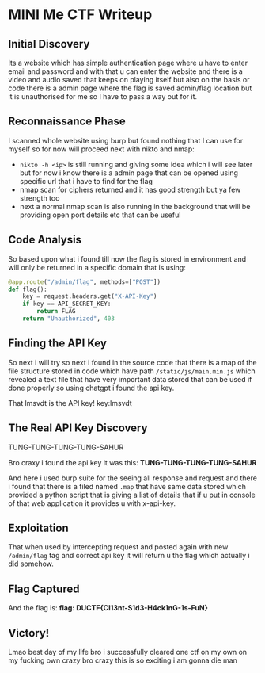 # MINI Me CTF Writeup

## Initial Discovery

Its a website which has simple authentication page where u have to enter email and password and with that u can enter the website and there is a video and audio saved that keeps on playing itself but also on the basis or code there is a admin page where the flag is saved admin/flag location but it is unauthorised for me so I have to pass a way out for it.

## Reconnaissance Phase

I scanned whole website using burp but found nothing that I can use for myself so for now will proceed next with nikto and nmap:

- `nikto -h <ip>` is still running and giving some idea which i will see later but for now i know there is a admin page that can be opened using specific url that i have to find for the flag
- nmap scan for ciphers returned and it has good strength but ya few strength too
- next a normal nmap scan is also running in the background that will be providing open port details etc that can be useful

## Code Analysis

So based upon what i found till now the flag is stored in environment and will only be returned in a specific domain that is using:

```python
@app.route("/admin/flag", methods=["POST"])
def flag():
    key = request.headers.get("X-API-Key")
    if key == API_SECRET_KEY:
        return FLAG
    return "Unauthorized", 403
```

## Finding the API Key

So next i will try so next i found in the source code that there is a map of the file structure stored in code which have path `/static/js/main.min.js` which revealed a text file that have very important data stored that can be used if done properly so using chatgpt i found the api key.

That lmsvdt is the API key!
key:lmsvdt

## The Real API Key Discovery

TUNG-TUNG-TUNG-TUNG-SAHUR

Bro craxy i found the api key it was this:
**TUNG-TUNG-TUNG-TUNG-SAHUR**

And here i used burp suite for the seeing all response and request and there i found that there is a filed named `.map` that have same data stored which provided a python script that is giving a list of details that if u put in console of that web application it provides u with x-api-key.

## Exploitation

That when used by intercepting request and posted again with new `/admin/flag` tag and correct api key it will return u the flag which actually i did somehow.

## Flag Captured

And the flag is:
**flag: DUCTF{Cl13nt-S1d3-H4ck1nG-1s-FuN}**

## Victory!

Lmao best day of my life bro i successfully cleared one ctf on my own on my fucking own crazy bro crazy this is so exciting i am gonna die man
